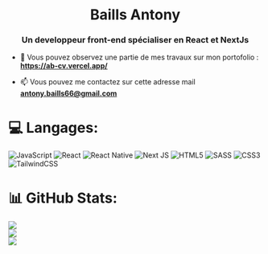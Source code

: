 <h1 align="center"> Baills Antony </h1>
<h3 align="center">Un developpeur front-end spécialiser en React et NextJs </h3>

- 🔭 Vous pouvez observez une partie de mes travaux sur mon portofolio : **https://ab-cv.vercel.app/**

- 📫 Vous pouvez me contactez sur cette adresse mail **antony.baills66@gmail.com**


# 💻 Langages:
 ![JavaScript](https://img.shields.io/badge/javascript-%23323330.svg?style=for-the-badge&logo=javascript&logoColor=%23F7DF1E) ![React](https://img.shields.io/badge/react-%2320232a.svg?style=for-the-badge&logo=react&logoColor=%2361DAFB) ![React Native](https://img.shields.io/badge/react_native-%2320232a.svg?style=for-the-badge&logo=react&logoColor=%2361DAFB)  ![Next JS](https://img.shields.io/badge/Next-black?style=for-the-badge&logo=next.js&logoColor=white)  ![HTML5](https://img.shields.io/badge/html5-%23E34F26.svg?style=for-the-badge&logo=html5&logoColor=white) ![SASS](https://img.shields.io/badge/SASS-hotpink.svg?style=for-the-badge&logo=SASS&logoColor=white) ![CSS3](https://img.shields.io/badge/css3-%231572B6.svg?style=for-the-badge&logo=css3&logoColor=white) ![TailwindCSS](https://img.shields.io/badge/tailwindcss-%2338B2AC.svg?style=for-the-badge&logo=tailwind-css&logoColor=white)
# 📊 GitHub Stats:
![](https://github-readme-stats.vercel.app/api?username=papyntown&theme=blue-green&hide_border=true&include_all_commits=false&count_private=true)<br/>
![](https://github-readme-streak-stats.herokuapp.com/?user=papyntown&theme=blue-green&hide_border=true)<br/>
![](https://github-readme-stats.vercel.app/api/top-langs/?username=papyntown&theme=blue-green&hide_border=true&include_all_commits=false&count_private=true&layout=compact)

<!-- Proudly created with GPRM ( https://gprm.itsvg.in ) -->
